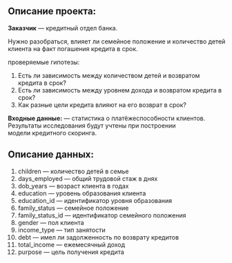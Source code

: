 <h2>  Описание проекта:  </h2> 
    <p>
<b>Заказчик</b> — кредитный отдел банка. <p> Нужно разобраться, влияет ли семейное положение и количество детей клиента на факт погашения кредита в срок.<p>
     проверяемые гипотезы:
<ol type="1">
<li>Есть ли зависимость между количеством детей и возвратом кредита в срок?</li>
<li>Есть ли зависимость между уровнем дохода и возвратом кредита в срок? </li>
<li>Как разные цели кредита влияют на его возврат в срок? </li>
</ol> 

<b>Входные данные:</b> — статистика о платёжеспособности клиентов.
Результаты исследования будут учтены при построении модели кредитного скоринга.
    
<h2>Описание данных:</h2>
<p>
<ol>
<li>children — количество детей в семье</li>
<li>days_employed — общий трудовой стаж в днях</li>
<li>dob_years — возраст клиента в годах</li>
<li>education — уровень образования клиента</li>
<li>education_id — идентификатор уровня образования</li>
<li>family_status — семейное положение</li>
<li>family_status_id — идентификатор семейного положения</li>
<li>gender — пол клиента</li>
<li>income_type — тип занятости</li>
<li>debt — имел ли задолженность по возврату кредитов</li>
<li>total_income — ежемесячный доход</li>
<li>purpose — цель получения кредита  </li>
